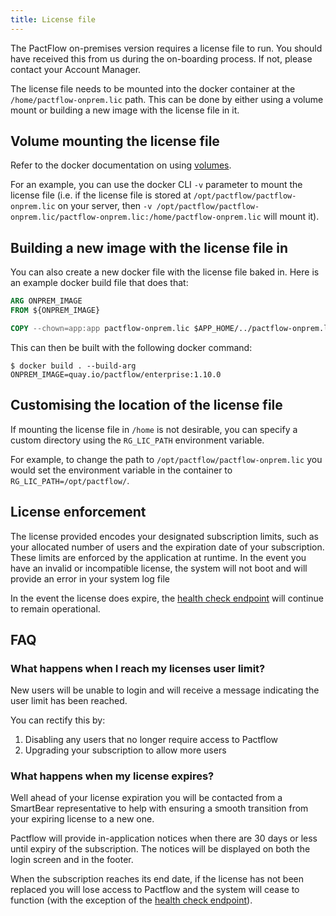 ```yaml
---
title: License file
---
```


The PactFlow on-premises version requires a license file to run. You should have received this from us during the
on-boarding process. If not, please contact your Account Manager.

The license file needs to be mounted into the docker container at the `/home/pactflow-onprem.lic` path. This can
be done by either using a volume mount or building a new image with the license file in it.

## Volume mounting the license file

Refer to the docker documentation on using [volumes](https://docs.docker.com/storage/volumes/).

For an example, you can use the docker CLI `-v` parameter to mount the license file (i.e. if the license file
is stored at `/opt/pactflow/pactflow-onprem.lic` on your server, then `-v /opt/pactflow/pactflow-onprem.lic/pactflow-onprem.lic:/home/pactflow-onprem.lic` will mount it).

## Building a new image with the license file in

You can also create a new docker file with the license file baked in. Here is an example docker build file that does that:

```dockerfile
ARG ONPREM_IMAGE
FROM ${ONPREM_IMAGE}

COPY --chown=app:app pactflow-onprem.lic $APP_HOME/../pactflow-onprem.lic
```

This can then be built with the following docker command:

```console
$ docker build . --build-arg ONPREM_IMAGE=quay.io/pactflow/enterprise:1.10.0
```

## Customising the location of the license file

If mounting the license file in `/home` is not desirable, you can specify a custom directory using the `RG_LIC_PATH` environment variable.

For example, to change the path to `/opt/pactflow/pactflow-onprem.lic` you would set the environment variable in the container to `RG_LIC_PATH=/opt/pactflow/`.

## License enforcement

The license provided encodes your designated subscription limits, such as your allocated number of users and the expiration date of your subscription. These limits are enforced by the application at runtime. In the event you have an invalid or incompatible license, the system will not boot and will provide an error in your system log file

<!-- Users with the [`Administrator`](/docs/permissions/predefined-roles#administrator) role can see the current license information on the [billing and subscriptions page](/docs/billing). -->

In the event the license does expire, the [health check endpoint](/docs/on-premises#healthcheck-endpoint) will continue to remain operational.

## FAQ

### What happens when I reach my licenses user limit?

New users will be unable to login and will receive a message indicating the user limit has been reached.

You can rectify this by:

1. Disabling any users that no longer require access to Pactflow
2. Upgrading your subscription to allow more users

### What happens when my license expires?

Well ahead of your license expiration you will be contacted from a SmartBear representative to help with ensuring a smooth transition from your expiring license to a new one.

Pactflow will provide in-application notices when there are 30 days or less until expiry of the subscription. The notices will be displayed on both the login screen and in the footer.

When the subscription reaches its end date, if the license has not been replaced you will lose access to Pactflow and the system will cease to function (with the exception of the [health check endpoint](/docs/on-premises#healthcheck-endpoint)).
